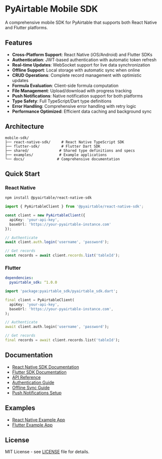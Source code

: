 # PyAirtable Mobile SDK

A comprehensive mobile SDK for PyAirtable that supports both React Native and Flutter platforms.

## Features

- **Cross-Platform Support**: React Native (iOS/Android) and Flutter SDKs
- **Authentication**: JWT-based authentication with automatic token refresh
- **Real-time Updates**: WebSocket support for live data synchronization
- **Offline Support**: Local storage with automatic sync when online
- **CRUD Operations**: Complete record management with optimistic updates
- **Formula Evaluation**: Client-side formula computation
- **File Management**: Upload/download with progress tracking
- **Push Notifications**: Native notification support for both platforms
- **Type Safety**: Full TypeScript/Dart type definitions
- **Error Handling**: Comprehensive error handling with retry logic
- **Performance Optimized**: Efficient data caching and background sync

## Architecture

```
mobile-sdk/
├── react-native-sdk/     # React Native TypeScript SDK
├── flutter-sdk/          # Flutter Dart SDK
├── shared/              # Shared type definitions and specs
├── examples/            # Example applications
└── docs/               # Comprehensive documentation
```

## Quick Start

### React Native

```bash
npm install @pyairtable/react-native-sdk
```

```typescript
import { PyAirtableClient } from '@pyairtable/react-native-sdk';

const client = new PyAirtableClient({
  apiKey: 'your-api-key',
  baseUrl: 'https://your-pyairtable-instance.com'
});

// Authenticate
await client.auth.login('username', 'password');

// Get records
const records = await client.records.list('tableId');
```

### Flutter

```yaml
dependencies:
  pyairtable_sdk: ^1.0.0
```

```dart
import 'package:pyairtable_sdk/pyairtable_sdk.dart';

final client = PyAirtableClient(
  apiKey: 'your-api-key',
  baseUrl: 'https://your-pyairtable-instance.com',
);

// Authenticate
await client.auth.login('username', 'password');

// Get records
final records = await client.records.list('tableId');
```

## Documentation

- [React Native SDK Documentation](./react-native-sdk/README.md)
- [Flutter SDK Documentation](./flutter-sdk/README.md)
- [API Reference](./docs/api-reference.md)
- [Authentication Guide](./docs/authentication.md)
- [Offline Sync Guide](./docs/offline-sync.md)
- [Push Notifications Setup](./docs/push-notifications.md)

## Examples

- [React Native Example App](./examples/react-native-example/)
- [Flutter Example App](./examples/flutter-example/)

## License

MIT License - see [LICENSE](./LICENSE) file for details.